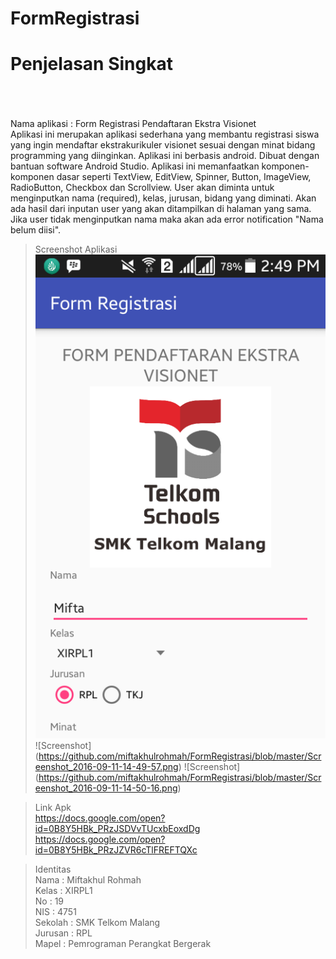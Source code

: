 # FormRegistrasi <br>

  <h1> Penjelasan Singkat </h1><br> 
  <br> <br>
Nama aplikasi : Form Registrasi Pendaftaran Ekstra Visionet<br>
  Aplikasi ini merupakan aplikasi sederhana yang membantu registrasi siswa yang ingin mendaftar ekstrakurikuler visionet sesuai dengan minat bidang
  programming yang diinginkan. Aplikasi ini berbasis android. Dibuat dengan bantuan software Android Studio. Aplikasi ini memanfaatkan komponen-komponen
  dasar seperti TextView, EditView, Spinner, Button, ImageView, RadioButton, Checkbox dan Scrollview. User akan diminta untuk menginputkan nama (required), kelas, jurusan,
  bidang yang diminati. Akan ada hasil dari inputan user yang akan ditampilkan di halaman yang sama. Jika user tidak menginputkan nama maka akan ada error 
  notification "Nama belum diisi".
  
  > Screenshot Aplikasi </br>
    ![Screenshot](https://github.com/miftakhulrohmah/FormRegistrasi/blob/master/Screenshot_2016-09-11-14-49-52.png)
    ![Screenshot] (https://github.com/miftakhulrohmah/FormRegistrasi/blob/master/Screenshot_2016-09-11-14-49-57.png)
    ![Screenshot] (https://github.com/miftakhulrohmah/FormRegistrasi/blob/master/Screenshot_2016-09-11-14-50-16.png)
    
  >Link Apk <br>
https://docs.google.com/open?id=0B8Y5HBk_PRzJSDVvTUcxbEoxdDg <br>
https://docs.google.com/open?id=0B8Y5HBk_PRzJZVR6cTlFREFTQXc <br>

  >Identitas <br>
Nama    : Miftakhul Rohmah<br>
Kelas   : XIRPL1<br>
No      : 19<br>
NIS     : 4751<br>
Sekolah : SMK Telkom Malang<br>
Jurusan : RPL<br>
Mapel   : Pemrograman Perangkat Bergerak<br>
